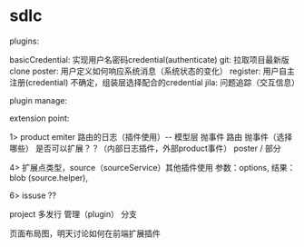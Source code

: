 # sdlc

plugins:

basicCredential: 实现用户名密码credential(authenticate)
git: 拉取项目最新版clone
poster: 用户定义如何响应系统消息（系统状态的变化）
register: 用户自主注册(credential) 不确定，组装层选择配合的credential
jila: 问题追踪（交互信息）

plugin manage:

extension point:

1> product emiter 路由的日志（插件使用）--   模型层 抛事件 路由 抛事件（选择哪些） 是否可以扩展？？（内部日志插件，外部product事件） poster \/ 部分
<!-- 2> 路由扩展																																																													\/ -->
<!-- 3> 前端扩展 (webpack数组)																																																						\/ -->
4> 扩展点类型，source（sourceService）其他插件使用 参数：options, 结果：blob (source.helper),
<!-- 5> injection扩展 -->
6> issuse ??

<!-- trace回滚（delete）add router for filter trace of project -->
<!-- session可配置 -->

project 多发行 管理（plugin）
				分支

页面布局图，明天讨论如何在前端扩展插件
